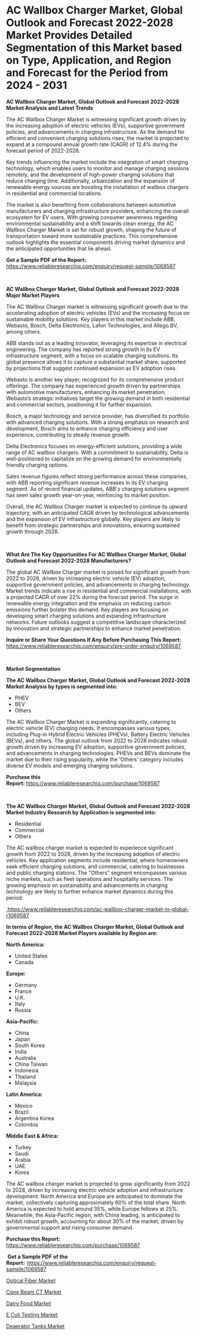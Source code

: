 <p><h1>AC Wallbox Charger Market, Global Outlook and Forecast 2022-2028 Market Provides Detailed Segmentation of this Market based on Type, Application, and Region and Forecast for the Period from 2024 - 2031</h1></p><p><strong>AC Wallbox Charger Market, Global Outlook and Forecast 2022-2028 Market Analysis and Latest Trends</strong></p>
<p><p>The AC Wallbox Charger Market is witnessing significant growth driven by the increasing adoption of electric vehicles (EVs), supportive government policies, and advancements in charging infrastructure. As the demand for efficient and convenient charging solutions rises, the market is projected to expand at a compound annual growth rate (CAGR) of 12.4% during the forecast period of 2022-2028. </p><p>Key trends influencing the market include the integration of smart charging technology, which enables users to monitor and manage charging sessions remotely, and the development of high-power charging solutions that reduce charging time. Additionally, urbanization and the expansion of renewable energy sources are boosting the installation of wallbox chargers in residential and commercial locations. </p><p>The market is also benefiting from collaborations between automotive manufacturers and charging infrastructure providers, enhancing the overall ecosystem for EV users. With growing consumer awareness regarding environmental sustainability and a shift towards clean energy, the AC Wallbox Charger Market is set for robust growth, shaping the future of transportation toward more sustainable practices. This comprehensive outlook highlights the essential components driving market dynamics and the anticipated opportunities that lie ahead.</p></p>
<p><strong>Get a Sample PDF of the Report:&nbsp;</strong> <a href="https://www.reliableresearchiq.com/enquiry/request-sample/1069587">https://www.reliableresearchiq.com/enquiry/request-sample/1069587</a></p>
<p>&nbsp;</p>
<p><strong>AC Wallbox Charger Market, Global Outlook and Forecast 2022-2028 Major Market Players</strong></p>
<p><p>The AC Wallbox Charger market is witnessing significant growth due to the accelerating adoption of electric vehicles (EVs) and the increasing focus on sustainable mobility solutions. Key players in this market include ABB, Webasto, Bosch, Delta Electronics, Lafon Technologies, and Allego BV, among others. </p><p>ABB stands out as a leading innovator, leveraging its expertise in electrical engineering. The company has reported strong growth in its EV infrastructure segment, with a focus on scalable charging solutions. Its global presence allows it to capture a substantial market share, supported by projections that suggest continued expansion as EV adoption rises.</p><p>Webasto is another key player, recognized for its comprehensive product offerings. The company has experienced growth driven by partnerships with automotive manufacturers, enhancing its market penetration. Webasto’s strategic initiatives target the growing demand in both residential and commercial sectors, positioning it for further expansion.</p><p>Bosch, a major technology and service provider, has diversified its portfolio with advanced charging solutions. With a strong emphasis on research and development, Bosch aims to enhance charging efficiency and user experience, contributing to steady revenue growth.</p><p>Delta Electronics focuses on energy-efficient solutions, providing a wide range of AC wallbox chargers. With a commitment to sustainability, Delta is well-positioned to capitalize on the growing demand for environmentally friendly charging options.</p><p>Sales revenue figures reflect strong performance across these companies, with ABB reporting significant revenue increases in its EV charging segment. As of recent financial updates, ABB's charging solutions segment has seen sales growth year-on-year, reinforcing its market position.</p><p>Overall, the AC Wallbox Charger market is expected to continue its upward trajectory, with an anticipated CAGR driven by technological advancements and the expansion of EV infrastructure globally. Key players are likely to benefit from strategic partnerships and innovations, ensuring sustained growth through 2028.</p></p>
<p>&nbsp;</p>
<p><strong>What Are The Key Opportunities For AC Wallbox Charger Market, Global Outlook and Forecast 2022-2028 Manufacturers?</strong></p>
<p><p>The global AC Wallbox Charger market is poised for significant growth from 2022 to 2028, driven by increasing electric vehicle (EV) adoption, supportive government policies, and advancements in charging technology. Market trends indicate a rise in residential and commercial installations, with a projected CAGR of over 22% during the forecast period. The surge in renewable energy integration and the emphasis on reducing carbon emissions further bolster this demand. Key players are focusing on developing smart charging solutions and expanding infrastructure networks. Future outlooks suggest a competitive landscape characterized by innovation and strategic partnerships to enhance market penetration.</p></p>
<p><strong>Inquire or Share Your Questions If Any Before Purchasing This Report:</strong> <a href="https://www.reliableresearchiq.com/enquiry/pre-order-enquiry/1069587">https://www.reliableresearchiq.com/enquiry/pre-order-enquiry/1069587</a></p>
<p>&nbsp;</p>
<p><strong>Market Segmentation</strong></p>
<p><strong>The AC Wallbox Charger Market, Global Outlook and Forecast 2022-2028 Market Analysis by types is segmented into:</strong></p>
<p><ul><li>PHEV</li><li>BEV</li><li>Others</li></ul></p>
<p><p>The AC Wallbox Charger Market is expanding significantly, catering to electric vehicle (EV) charging needs. It encompasses various types, including Plug-in Hybrid Electric Vehicles (PHEVs), Battery Electric Vehicles (BEVs), and others. The global outlook from 2022 to 2028 indicates robust growth driven by increasing EV adoption, supportive government policies, and advancements in charging technologies. PHEVs and BEVs dominate the market due to their rising popularity, while the 'Others' category includes diverse EV models and emerging charging solutions.</p></p>
<p><strong>Purchase this Report:&nbsp;</strong><a href="https://www.reliableresearchiq.com/purchase/1069587">https://www.reliableresearchiq.com/purchase/1069587</a></p>
<p>&nbsp;</p>
<p><strong>The AC Wallbox Charger Market, Global Outlook and Forecast 2022-2028 Market Industry Research by Application is segmented into:</strong></p>
<p><ul><li>Residential</li><li>Commercial</li><li>Others</li></ul></p>
<p><p>The AC wallbox charger market is expected to experience significant growth from 2022 to 2028, driven by the increasing adoption of electric vehicles. Key application segments include residential, where homeowners seek efficient charging solutions, and commercial, catering to businesses and public charging stations. The "Others" segment encompasses various niche markets, such as fleet operations and hospitality services. The growing emphasis on sustainability and advancements in charging technology are likely to further enhance market dynamics during this period.</p></p>
<p><a href="https://www.reliableresearchiq.com/ac-wallbox-charger-market-in-global-r1069587">&nbsp;https://www.reliableresearchiq.com/ac-wallbox-charger-market-in-global-r1069587</a></p>
<p><strong>In terms of Region, the AC Wallbox Charger Market, Global Outlook and Forecast 2022-2028 Market Players available by Region are:</strong></p>
<p>
    <p> <strong> North America: </strong>
        <ul>
            <li>United States</li>
            <li>Canada</li>
        </ul>
        </p> 
    <p> <strong> Europe: </strong>
        <ul>
            <li>Germany</li>
            <li>France</li>
            <li>U.K.</li>
            <li>Italy</li>
            <li>Russia</li>
        </ul>
        </p> 
    <p> <strong> Asia-Pacific: </strong>
        <ul>
            <li>China</li>
            <li>Japan</li>
            <li>South Korea</li>
            <li>India</li>
            <li>Australia</li>
            <li>China Taiwan</li>
            <li>Indonesia</li>
            <li>Thailand</li>
            <li>Malaysia</li>
        </ul>
        </p> 
    <p> <strong> Latin America: </strong>
        <ul>
            <li>Mexico</li>
            <li>Brazil</li>
            <li>Argentina Korea</li>
            <li>Colombia</li>
        </ul>
        </p> 
    <p> <strong> Middle East & Africa: </strong>
        <ul>
            <li>Turkey</li>
            <li>Saudi</li>
            <li>Arabia</li>
            <li>UAE</li>
            <li>Korea</li>
        </ul>
    </p>
    </p>
<p><p>The AC wallbox charger market is projected to grow significantly from 2022 to 2028, driven by increasing electric vehicle adoption and infrastructure development. North America and Europe are anticipated to dominate the market, collectively capturing approximately 60% of the total share. North America is expected to hold around 35%, while Europe follows at 25%. Meanwhile, the Asia-Pacific region, with China leading, is anticipated to exhibit robust growth, accounting for about 30% of the market, driven by governmental support and rising consumer demand.</p></p>
<p><strong>Purchase this Report: </strong><a href="https://www.reliableresearchiq.com/purchase/1069587">https://www.reliableresearchiq.com/purchase/1069587</a></p>
<p>&nbsp;<strong>Get a Sample PDF of the Report:&nbsp;&nbsp;</strong><a href="https://www.reliableresearchiq.com/enquiry/request-sample/1069587">https://www.reliableresearchiq.com/enquiry/request-sample/1069587</a></p>
<p><strong></strong></p>
<p><p><a href="https://www.linkedin.com/pulse/future-trends-global-optical-fiber-market-insights-analysis-dajlf?trackingId=2F5%2F29ghSgukZJ7KlO57Zg%3D%3D">Optical Fiber Market</a></p><p><a href="https://www.linkedin.com/pulse/strategic-market-insights-global-cone-beam-ct-2024--vqd3f?trackingId=9kKgXG5MTzuF9VIz4eSGkQ%3D%3D">Cone Beam CT Market</a></p><p><a href="https://www.linkedin.com/pulse/global-dairy-food-market-trends-insights-growth-opportunities-ckq2c?trackingId=VYURKnTPQMOILXsX0R7pmA%3D%3D">Dairy Food Market</a></p><p><a href="https://www.linkedin.com/pulse/e-coli-testing-market-outlook-share-analysis-growth-cjqxe?trackingId=MP2yRF3YT%2F%2B13ocTvuiMgA%3D%3D">E Coli Testing Market</a></p><p><a href="https://www.linkedin.com/pulse/deaerator-tanks-industry-analysis-report-its-market-size-share-pc2me?trackingId=sQhIgGRAQgaIiyXojyYnXQ%3D%3D">Deaerator Tanks Market</a></p></p>